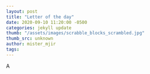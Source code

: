 ```yaml
---
layout: post
title: "Letter of the day"
date: 2020-09-10 11:20:00 -0500
categories: jekyll update
thumb: "/assets/images/scrabble_blocks_scrambled.jpg"
thumb_src: unknown
author: mister_mjir
tags:
---
```

A
